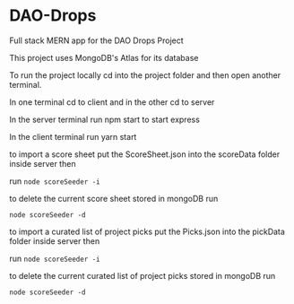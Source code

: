 # DAO-Drops

Full stack MERN app for the DAO Drops Project

This project uses MongoDB's Atlas for its database

To run the project locally cd into the project folder and then open another terminal.

In one terminal cd to client and in the other cd to server

In the server terminal run npm start to start express

In the client terminal run yarn start

to import a score sheet put the ScoreSheet.json into the scoreData folder inside server then

run `node scoreSeeder -i`

to delete the current score sheet stored in mongoDB run

`node scoreSeeder -d`

to import a curated list of project picks put the Picks.json into the pickData folder inside server then

run `node scoreSeeder -i`

to delete the current curated list of project picks stored in mongoDB run

`node scoreSeeder -d`
